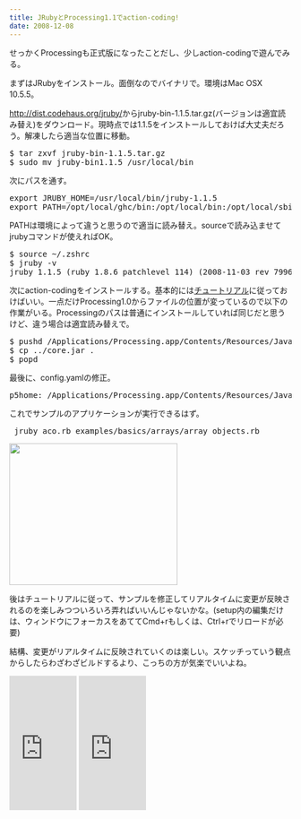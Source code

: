 ```yaml
---
title: JRubyとProcessing1.1でaction-coding!
date: 2008-12-08
---
```

せっかくProcessingも正式版になったことだし、少しaction-codingで遊んでみる。

まずはJRubyをインストール。面倒なのでバイナリで。環境はMac OSX 10.5.5。

<a href="http://dist.codehaus.org/jruby/">http://dist.codehaus.org/jruby/</a>からjruby-bin-1.1.5.tar.gz(バージョンは適宜読み替え)をダウンロード。現時点では1.1.5をインストールしておけば大丈夫だろう。解凍したら適当な位置に移動。

<pre lang="bash">
$ tar zxvf jruby-bin-1.1.5.tar.gz
$ sudo mv jruby-bin1.1.5 /usr/local/bin
</pre>

次にパスを通す。

<pre lang="zsh">
export JRUBY_HOME=/usr/local/bin/jruby-1.1.5
export PATH=/opt/local/ghc/bin:/opt/local/bin:/opt/local/sbin:/usr/local/bin:$JRUBY_HOME/bin:$PATH
</pre>

PATHは環境によって違うと思うので適当に読み替え。sourceで読み込ませてjrubyコマンドが使えればOK。

<pre lang="bash">
$ source ~/.zshrc
$ jruby -v
jruby 1.1.5 (ruby 1.8.6 patchlevel 114) (2008-11-03 rev 7996) [i386-java]
</pre>

次にaction-codingをインストールする。基本的には<a href="http://code.google.com/p/action-coding/wiki/Tutorial">チュートリアル</a>に従っておけばいい。一点だけProcessing1.0からファイルの位置が変っているので以下の作業がいる。Processingのパスは普通にインストールしていれば同じだと思うけど、違う場合は適宜読み替えで。

<pre lang="bash">
$ pushd /Applications/Processing.app/Contents/Resources/Java/lib
$ cp ../core.jar .
$ popd
</pre>

最後に、config.yamlの修正。

<pre lang="ruby">
p5home: /Applications/Processing.app/Contents/Resources/Java
</pre>

これでサンプルのアプリケーションが実行できるはず。

<pre lang="bash">
 jruby aco.rb examples/basics/arrays/array_objects.rb
</pre><a href="http://ukstudio.jp/wp-content/uploads/2008/12/array_objects.jpg"><img src="http://ukstudio.jp/wp-content/uploads/2008/12/array_objects.jpg" alt="" title="array_objects" width="300" height="253" class="alignnone size-medium wp-image-270" /></a>

後はチュートリアルに従って、サンプルを修正してリアルタイムに変更が反映されるのを楽しみつついろいろ弄ればいいんじゃないかな。(setup内の編集だけは、ウィンドウにフォーカスをあててCmd+rもしくは、Ctrl+rでリロードが必要)

結構、変更がリアルタイムに反映されていくのは楽しい。スケッチっていう観点からしたらわざわざビルドするより、こっちの方が気楽でいいよね。

<iframe src="http://rcm-jp.amazon.co.jp/e/cm?t=2004-05-22&o=9&p=8&l=as1&asins=4873113784&md=1X69VDGQCMF7Z30FM082&fc1=000000&IS2=1&lt1=_blank&m=amazon&lc1=0000FF&bc1=000000&bg1=FFFFFF&f=ifr" style="width:120px;height:240px;" scrolling="no" marginwidth="0" marginheight="0" frameborder="0"></iframe>

<iframe src="http://rcm-jp.amazon.co.jp/e/cm?t=2004-05-22&o=9&p=8&l=as1&asins=4861005582&md=1X69VDGQCMF7Z30FM082&fc1=000000&IS2=1&lt1=_blank&m=amazon&lc1=0000FF&bc1=000000&bg1=FFFFFF&f=ifr" style="width:120px;height:240px;" scrolling="no" marginwidth="0" marginheight="0" frameborder="0"></iframe>